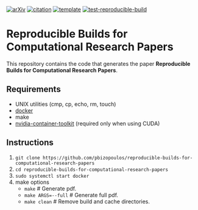 [![arXiv](http://img.shields.io/badge/cs.SE-arXiv%3A2005.12660-B31B1B.svg)](https://arxiv.org/abs/2005.12660)
[![citation](http://img.shields.io/badge/citation-0091FF.svg)](https://scholar.google.com/scholar?q=Reconciler%3A%20A%20Workflow%20for%20Certifying%20Computational%20Research%20Reproducibility.%20arXiv%202020)
[![template](http://img.shields.io/badge/template-EEE0B1.svg)](https://github.com/pbizopoulos/reproducible-builds-for-computational-research-papers-template)
[![test-reproducible-build](https://github.com/pbizopoulos/reproducible-builds-for-computational-research-papers/workflows/test-reproducible-build/badge.svg)](https://github.com/pbizopoulos/reproducible-builds-for-computational-research-papers/actions?query=workflow%3Atest-reproducible-build)

# Reproducible Builds for Computational Research Papers
This repository contains the code that generates the paper **Reproducible Builds for Computational Research Papers**.

## Requirements
- UNIX utilities (cmp, cp, echo, rm, touch)
- [docker](https://docs.docker.com/get-docker/)
- make
- [nvidia-container-toolkit](https://docs.nvidia.com/datacenter/cloud-native/container-toolkit/install-guide.html#setting-up-nvidia-container-toolkit) (required only when using CUDA)

## Instructions
1. `git clone https://github.com/pbizopoulos/reproducible-builds-for-computational-research-papers`
2. `cd reproducible-builds-for-computational-research-papers`
3. `sudo systemctl start docker`
4. make options
    * `make`             # Generate pdf.
    * `make ARGS=--full` # Generate full pdf.
    * `make clean`       # Remove build and cache directories.
